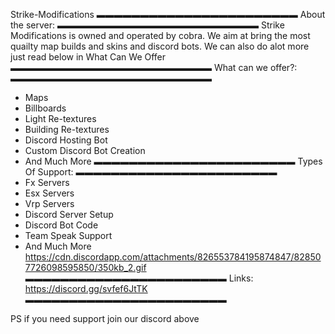 Strike-Modifications
▬▬▬▬▬▬▬▬▬▬▬▬▬▬▬▬▬▬▬▬▬▬▬
About the server:
▬▬▬▬▬▬▬▬▬▬▬▬▬▬▬▬▬▬▬▬▬▬▬
Strike Modifications is owned and operated by cobra.
We aim at bring the most quailty map builds and skins and discord bots.
We can also do alot more just read below in What Can We Offer
▬▬▬▬▬▬▬▬▬▬▬▬▬▬▬▬▬▬▬▬▬▬▬
What can we offer?:
▬▬▬▬▬▬▬▬▬▬▬▬▬▬▬▬▬▬▬▬▬▬▬
* Maps
* Billboards
* Light Re-textures
* Building Re-textures
* Discord Hosting Bot
* Custom Discord Bot Creation
* And Much More
▬▬▬▬▬▬▬▬▬▬▬▬▬▬▬▬▬▬▬▬▬▬▬
Types Of Support:
▬▬▬▬▬▬▬▬▬▬▬▬▬▬▬▬▬▬▬▬▬▬▬
* Fx Servers
* Esx Servers
* Vrp Servers
* Discord Server Setup
* Discord Bot Code
* Team Speak Support
* And Much More
https://cdn.discordapp.com/attachments/826553784195874847/828507726098595850/350kb_2.gif
▬▬▬▬▬▬▬▬▬▬▬▬▬▬▬▬▬▬▬▬▬▬▬
Links: https://discord.gg/svfef6JtTK
▬▬▬▬▬▬▬▬▬▬▬▬▬▬▬▬▬▬▬▬▬▬▬

PS if you need support join our discord above